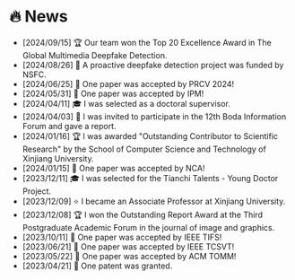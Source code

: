 # 🔥 News
- [2024/09/15] 🏆 Our team won the Top 20 Excellence Award in The Global Multimedia Deepfake Detection.
- [2024/08/26] 🎉 A proactive deepfake detection project was funded by NSFC.
- [2024/06/25] 🎉 One paper was accepted by PRCV 2024!
- [2024/05/31] 🎉 One paper was accepted by IPM!
- [2024/04/11] 🎓 I was selected as a doctoral supervisor.
- [2024/04/03] 🎤 I was invited to participate in the 12th Boda Information Forum and gave a report.
- [2024/01/16] 🏆 I was awarded "Outstanding Contributor to Scientific Research" by the School of Computer Science and Technology of Xinjiang University.
- [2024/01/15] 🎉 One paper was accepted by NCA!
- [2023/12/11] 🎓 I was selected for the Tianchi Talents - Young Doctor Project.
- [2023/12/09] ⭐️ I became an Associate Professor at Xinjiang University.
- [2023/12/08] 🏆 I won the Outstanding Report Award at the Third Postgraduate Academic Forum in the journal of image and graphics.
- [2023/10/11] 🎉 One paper was accepted by IEEE TIFS!
- [2023/06/21] 🎉 One paper was accepted by IEEE TCSVT!
- [2023/05/22] 🎉 One paper was accepted by ACM TOMM!
- [2023/04/21] 🎉 One patent was granted.

